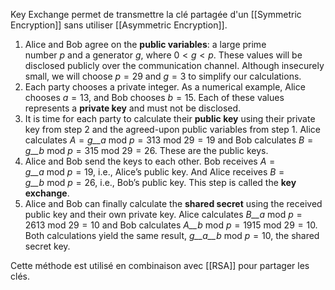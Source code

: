 Key Exchange permet de transmettre la clé partagée d'un [[Symmetric Encryption]] sans utiliser [[Asymmetric Encryption]].

1. Alice and Bob agree on the **public variables**: a large prime number _p_ and a generator _g_, where 0 < _g_ < _p_. These values will be disclosed publicly over the communication channel. Although insecurely small, we will choose _p_ = 29 and _g_ = 3 to simplify our calculations.
2. Each party chooses a private integer. As a numerical example, Alice chooses _a_ = 13, and Bob chooses _b_ = 15. Each of these values represents a **private key** and must not be disclosed.
3. It is time for each party to calculate their **public key** using their private key from step 2 and the agreed-upon public variables from step 1. Alice calculates _A_ = _g__a_ mod _p_ = 313 mod 29 = 19 and Bob calculates _B_ = _g__b_ mod _p_ = 315 mod 29 = 26. These are the public keys.
4. Alice and Bob send the keys to each other. Bob receives _A_ = _g__a_ mod _p_ = 19, i.e., Alice’s public key. And Alice receives _B_ = _g__b_ mod _p_ = 26, i.e., Bob’s public key. This step is called the **key exchange**.
5. Alice and Bob can finally calculate the **shared secret** using the received public key and their own private key. Alice calculates _B__a_ mod _p_ = 2613 mod 29 = 10 and Bob calculates _A__b_ mod _p_ = 1915 mod 29 = 10. Both calculations yield the same result, _g__a__b_ mod _p_ = 10, the shared secret key.

Cette méthode est utilisé en combinaison avec [[RSA]] pour partager les clés.
